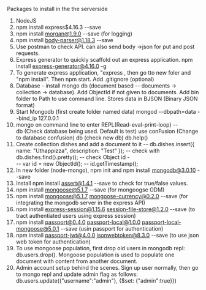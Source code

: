 Packages to install in the the serverside 
1. NodeJS
2. npm install express$4.16.3 --save
3. npm install morgan@1.9.0 --save (for logging)
4. npm install body-parser@1.18.3 --save
5. Use postman to check API. can also send body ->json for put and post requests.
6. Express generator to quickly scaffold out an express application. npm install express-generator@4.16.0 -g
7. To generate express application, "express <appname>, then go tto new foler and "npm install". Then npm start. Add .gitignore (optional)
8. Database - install mongo db (document based -- documents -> collection -> database). Add ObjectId if not given to documents. Add bin folder to Path to use command line. Stores data in BJSON (Binary JSON format)
9. Start Mongodb (first create folder named data) mongod --dbpath=data --bind_ip 127.0.0.1
10. mongo on command line to enter REPL(Read-eval-print-loop) --      
    db (Check database being used. Default is test)
     use conFusion (Change to database confusion)
     db (check new db)
     db.help()
11. Create collection dishes and add a document to it --    db.dishes.insert({ name: "Uthappizza", description: "Test" });
    -- check with db.dishes.find().pretty();
    -- check Object id -         
        -- var id = new ObjectId();
        -- id.getTimestamp();
12. In new folder (node-mongo), npm init and npm install mongodb@3.0.10 --save
13. Install npm install assert@1.4.1 --save to check for true/false values.
14. npm install mongoose@5.1.7 --save (for mongoogse ODM)
15. npm install mongoose@5.1.7 mongoose-currency@0.2.0 --save (for integrating the mongodb server in the express API)
16. npm install express-session@1.15.6 session-file-store@1.2.0 --save (to tract authentiated users using express session)
17. npm install passport@0.4.0 passport-local@1.0.0 passport-local-mongoose@5.0.1 --save (usin passport for authentication)
18. npm install passport-jwt@4.0.0 jsonwebtoken@8.3.0 --save (to use json web token for authentication)
19. To use mongoose population, first drop old users in mongodb repl: db.users.drop(). Mongoose population is used to populate one document with content from another document.
20. Admin account setup behind the scenes. Sign up user normally, then go to mongo repl and update admin flag as follows:
db.users.update({"username":"admin"}, {$set: {"admin":true}})